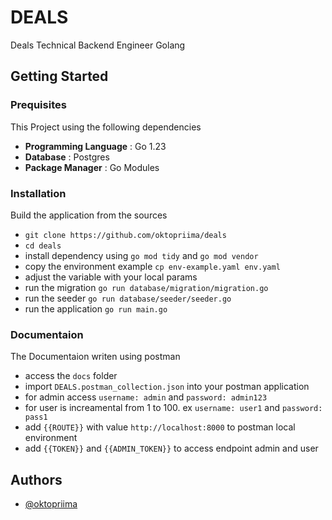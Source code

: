 
# DEALS

Deals Technical Backend Engineer Golang




## Getting Started

### Prequisites

This Project using the following dependencies
- **Programming Language** : Go 1.23
- **Database** : Postgres
- **Package Manager** : Go Modules

### Installation
Build the application from the sources
- ``git clone https://github.com/oktopriima/deals``
- ``cd deals``
- install dependency using ``go mod tidy`` and ``go mod vendor``
- copy the environment example ``cp env-example.yaml env.yaml``
- adjust the variable with your local params
- run the migration ``go run database/migration/migration.go``
- run the seeder ``go run database/seeder/seeder.go``
- run the application ``go run main.go``

### Documentaion
The Documentaion writen using postman
- access the `docs` folder
- import `DEALS.postman_collection.json` into your postman application
- for admin access `username: admin` and `password: admin123`
- for user is increamental from 1 to 100. ex `username: user1` and `password: pass1`
- add `{{ROUTE}}` with value `http://localhost:8000` to postman local environment
- add `{{TOKEN}}` and `{{ADMIN_TOKEN}}` to access endpoint admin and user


## Authors

- [@oktopriima](https://www.github.com/oktopriima)
